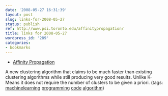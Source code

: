 ```yaml
---
date: '2008-05-27 16:31:39'
layout: post
slug: links-for-2008-05-27
status: publish
ref: http://www.psi.toronto.edu/affinitypropagation/
title: links for 2008-05-27
wordpress_id: '289'
categories:
- bookmarks
---
```




  * [Affinity Propagation](http://www.psi.toronto.edu/affinitypropagation/)




A new clustering algorithm that claims to be much faster than existing clustering algorithms while still producing very good results.  Unlike K-Means it does not require the number of clusters to be given a priori. (tags: [machinelearning](http://del.icio.us/eob/machinelearning) [programming](http://del.icio.us/eob/programming) [code](http://del.icio.us/eob/code) [algorithm](http://del.icio.us/eob/algorithm))






